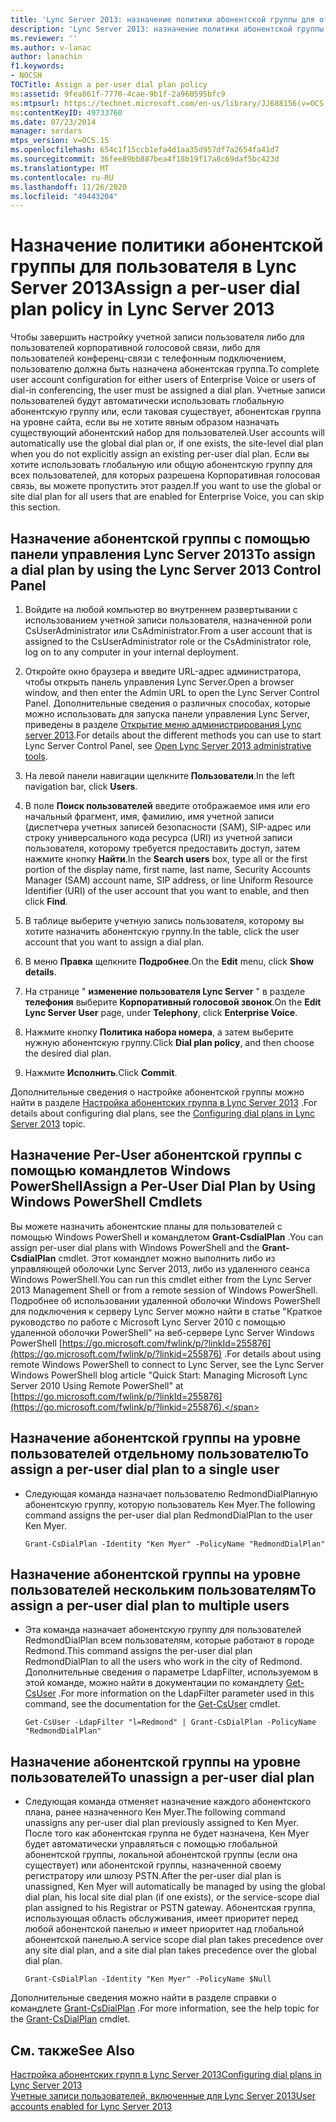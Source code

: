 ```yaml
---
title: 'Lync Server 2013: назначение политики абонентской группы для отдельных пользователей'
description: 'Lync Server 2013: назначение политики абонентской группы для отдельных пользователей.'
ms.reviewer: ''
ms.author: v-lanac
author: lanachin
f1.keywords:
- NOCSH
TOCTitle: Assign a per-user dial plan policy
ms:assetid: 9fea861f-7770-4cae-9b1f-2a960595bfc9
ms:mtpsurl: https://technet.microsoft.com/en-us/library/JJ688156(v=OCS.15)
ms:contentKeyID: 49733760
ms.date: 07/23/2014
manager: serdars
mtps_version: v=OCS.15
ms.openlocfilehash: 654c1f15ccb1efa4d1aa35d957df7a2654fa41d7
ms.sourcegitcommit: 36fee89bb887bea4f18b19f17a8c69daf5bc423d
ms.translationtype: MT
ms.contentlocale: ru-RU
ms.lasthandoff: 11/26/2020
ms.locfileid: "49443204"
---
```

# <a name="assign-a-per-user-dial-plan-policy-in-lync-server-2013"></a><span data-ttu-id="ed03d-103">Назначение политики абонентской группы для пользователя в Lync Server 2013</span><span class="sxs-lookup"><span data-stu-id="ed03d-103">Assign a per-user dial plan policy in Lync Server 2013</span></span>

 


<span data-ttu-id="ed03d-104">Чтобы завершить настройку учетной записи пользователя либо для пользователей корпоративной голосовой связи, либо для пользователей конференц-связи с телефонным подключением, пользователю должна быть назначена абонентская группа.</span><span class="sxs-lookup"><span data-stu-id="ed03d-104">To complete user account configuration for either users of Enterprise Voice or users of dial-in conferencing, the user must be assigned a dial plan.</span></span> <span data-ttu-id="ed03d-105">Учетные записи пользователей будут автоматически использовать глобальную абонентскую группу или, если таковая существует, абонентская группа на уровне сайта, если вы не хотите явным образом назначать существующий абонентский набор для пользователей.</span><span class="sxs-lookup"><span data-stu-id="ed03d-105">User accounts will automatically use the global dial plan or, if one exists, the site-level dial plan when you do not explicitly assign an existing per-user dial plan.</span></span> <span data-ttu-id="ed03d-106">Если вы хотите использовать глобальную или общую абонентскую группу для всех пользователей, для которых разрешена Корпоративная голосовая связь, вы можете пропустить этот раздел.</span><span class="sxs-lookup"><span data-stu-id="ed03d-106">If you want to use the global or site dial plan for all users that are enabled for Enterprise Voice, you can skip this section.</span></span>

## <a name="to-assign-a-dial-plan-by-using-the-lync-server-2013-control-panel"></a><span data-ttu-id="ed03d-107">Назначение абонентской группы с помощью панели управления Lync Server 2013</span><span class="sxs-lookup"><span data-stu-id="ed03d-107">To assign a dial plan by using the Lync Server 2013 Control Panel</span></span>

1.  <span data-ttu-id="ed03d-108">Войдите на любой компьютер во внутреннем развертывании с использованием учетной записи пользователя, назначенной роли CsUserAdministrator или CsAdministrator.</span><span class="sxs-lookup"><span data-stu-id="ed03d-108">From a user account that is assigned to the CsUserAdministrator role or the CsAdministrator role, log on to any computer in your internal deployment.</span></span>

2.  <span data-ttu-id="ed03d-109">Откройте окно браузера и введите URL-адрес администратора, чтобы открыть панель управления Lync Server.</span><span class="sxs-lookup"><span data-stu-id="ed03d-109">Open a browser window, and then enter the Admin URL to open the Lync Server Control Panel.</span></span> <span data-ttu-id="ed03d-110">Дополнительные сведения о различных способах, которые можно использовать для запуска панели управления Lync Server, приведены в разделе [Открытие меню администрирования Lync server 2013](lync-server-2013-open-lync-server-administrative-tools.md).</span><span class="sxs-lookup"><span data-stu-id="ed03d-110">For details about the different methods you can use to start Lync Server Control Panel, see [Open Lync Server 2013 administrative tools](lync-server-2013-open-lync-server-administrative-tools.md).</span></span>

3.  <span data-ttu-id="ed03d-111">На левой панели навигации щелкните **Пользователи**.</span><span class="sxs-lookup"><span data-stu-id="ed03d-111">In the left navigation bar, click **Users**.</span></span>

4.  <span data-ttu-id="ed03d-112">В поле **Поиск пользователей** введите отображаемое имя или его начальный фрагмент, имя, фамилию, имя учетной записи (диспетчера учетных записей безопасности (SAM), SIP-адрес или строку универсального кода ресурса (URI) из учетной записи пользователя, которому требуется предоставить доступ, затем нажмите кнопку **Найти**.</span><span class="sxs-lookup"><span data-stu-id="ed03d-112">In the **Search users** box, type all or the first portion of the display name, first name, last name, Security Accounts Manager (SAM) account name, SIP address, or line Uniform Resource Identifier (URI) of the user account that you want to enable, and then click **Find**.</span></span>

5.  <span data-ttu-id="ed03d-113">В таблице выберите учетную запись пользователя, которому вы хотите назначить абонентскую группу.</span><span class="sxs-lookup"><span data-stu-id="ed03d-113">In the table, click the user account that you want to assign a dial plan.</span></span>

6.  <span data-ttu-id="ed03d-114">В меню **Правка** щелкните **Подробнее**.</span><span class="sxs-lookup"><span data-stu-id="ed03d-114">On the **Edit** menu, click **Show details**.</span></span>

7.  <span data-ttu-id="ed03d-115">На странице " **изменение пользователя Lync Server** " в разделе **телефония** выберите **Корпоративный голосовой звонок**.</span><span class="sxs-lookup"><span data-stu-id="ed03d-115">On the **Edit Lync Server User** page, under **Telephony**, click **Enterprise Voice**.</span></span>

8.  <span data-ttu-id="ed03d-116">Нажмите кнопку **Политика набора номера**, а затем выберите нужную абонентскую группу.</span><span class="sxs-lookup"><span data-stu-id="ed03d-116">Click **Dial plan policy**, and then choose the desired dial plan.</span></span>

9.  <span data-ttu-id="ed03d-117">Нажмите **Исполнить**.</span><span class="sxs-lookup"><span data-stu-id="ed03d-117">Click **Commit**.</span></span>

<span data-ttu-id="ed03d-118">Дополнительные сведения о настройке абонентской группы можно найти в разделе [Настройка абонентских группа в Lync Server 2013](lync-server-2013-configuring-dial-plans.md) .</span><span class="sxs-lookup"><span data-stu-id="ed03d-118">For details about configuring dial plans, see the [Configuring dial plans in Lync Server 2013](lync-server-2013-configuring-dial-plans.md) topic.</span></span>

## <a name="assign-a-per-user-dial-plan-by-using-windows-powershell-cmdlets"></a><span data-ttu-id="ed03d-119">Назначение Per-User абонентской группы с помощью командлетов Windows PowerShell</span><span class="sxs-lookup"><span data-stu-id="ed03d-119">Assign a Per-User Dial Plan by Using Windows PowerShell Cmdlets</span></span>

<span data-ttu-id="ed03d-120">Вы можете назначить абонентские планы для пользователей с помощью Windows PowerShell и командлетом **Grant-CsdialPlan** .</span><span class="sxs-lookup"><span data-stu-id="ed03d-120">You can assign per-user dial plans with Windows PowerShell and the **Grant-CsdialPlan** cmdlet.</span></span> <span data-ttu-id="ed03d-121">Этот командлет можно выполнить либо из управляющей оболочки Lync Server 2013, либо из удаленного сеанса Windows PowerShell.</span><span class="sxs-lookup"><span data-stu-id="ed03d-121">You can run this cmdlet either from the Lync Server 2013 Management Shell or from a remote session of Windows PowerShell.</span></span> <span data-ttu-id="ed03d-122">Подробнее об использовании удаленной оболочки Windows PowerShell для подключения к серверу Lync Server можно найти в статье "Краткое руководство по работе с Microsoft Lync Server 2010 с помощью удаленной оболочки PowerShell" на веб-сервере Lync Server Windows PowerShell [https://go.microsoft.com/fwlink/p/?linkId=255876](https://go.microsoft.com/fwlink/p/?linkid=255876) .</span><span class="sxs-lookup"><span data-stu-id="ed03d-122">For details about using remote Windows PowerShell to connect to Lync Server, see the Lync Server Windows PowerShell blog article "Quick Start: Managing Microsoft Lync Server 2010 Using Remote PowerShell" at [https://go.microsoft.com/fwlink/p/?linkId=255876](https://go.microsoft.com/fwlink/p/?linkid=255876).</span></span>

## <a name="to-assign-a-per-user-dial-plan-to-a-single-user"></a><span data-ttu-id="ed03d-123">Назначение абонентской группы на уровне пользователей отдельному пользователю</span><span class="sxs-lookup"><span data-stu-id="ed03d-123">To assign a per-user dial plan to a single user</span></span>

  - <span data-ttu-id="ed03d-124">Следующая команда назначает пользователю RedmondDialPlanную абонентскую группу, которую пользователь Кен Myer.</span><span class="sxs-lookup"><span data-stu-id="ed03d-124">The following command assigns the per-user dial plan RedmondDialPlan to the user Ken Myer.</span></span>
    
        Grant-CsDialPlan -Identity "Ken Myer" -PolicyName "RedmondDialPlan"

## <a name="to-assign-a-per-user-dial-plan-to-multiple-users"></a><span data-ttu-id="ed03d-125">Назначение абонентской группы на уровне пользователей нескольким пользователям</span><span class="sxs-lookup"><span data-stu-id="ed03d-125">To assign a per-user dial plan to multiple users</span></span>

  - <span data-ttu-id="ed03d-126">Эта команда назначает абонентскую группу для пользователей RedmondDialPlan всем пользователям, которые работают в городе Redmond.</span><span class="sxs-lookup"><span data-stu-id="ed03d-126">This command assigns the per-user dial plan RedmondDialPlan to all the users who work in the city of Redmond.</span></span> <span data-ttu-id="ed03d-127">Дополнительные сведения о параметре LdapFilter, используемом в этой команде, можно найти в документации по командлету [Get-CsUser](https://technet.microsoft.com/library/gg398125\(v=ocs.15\)) .</span><span class="sxs-lookup"><span data-stu-id="ed03d-127">For more information on the LdapFilter parameter used in this command, see the documentation for the [Get-CsUser](https://technet.microsoft.com/library/gg398125\(v=ocs.15\)) cmdlet.</span></span>
    
        Get-CsUser -LdapFilter "l=Redmond" | Grant-CsDialPlan -PolicyName "RedmondDialPlan"

## <a name="to-unassign-a-per-user-dial-plan"></a><span data-ttu-id="ed03d-128">Назначение абонентской группы на уровне пользователей</span><span class="sxs-lookup"><span data-stu-id="ed03d-128">To unassign a per-user dial plan</span></span>

  - <span data-ttu-id="ed03d-129">Следующая команда отменяет назначение каждого абонентского плана, ранее назначенного Кен Myer.</span><span class="sxs-lookup"><span data-stu-id="ed03d-129">The following command unassigns any per-user dial plan previously assigned to Ken Myer.</span></span> <span data-ttu-id="ed03d-130">После того как абонентская группа не будет назначена, Кен Myer будет автоматически управляться с помощью глобальной абонентской группы, локальной абонентской группы (если она существует) или абонентской группы, назначенной своему регистратору или шлюзу PSTN.</span><span class="sxs-lookup"><span data-stu-id="ed03d-130">After the per-user dial plan is unassigned, Ken Myer will automatically be managed by using the global dial plan, his local site dial plan (if one exists), or the service-scope dial plan assigned to his Registrar or PSTN gateway.</span></span> <span data-ttu-id="ed03d-131">Абонентская группа, использующая область обслуживания, имеет приоритет перед любой абонентской панелью и имеет приоритет над глобальной абонентской панелью.</span><span class="sxs-lookup"><span data-stu-id="ed03d-131">A service scope dial plan takes precedence over any site dial plan, and a site dial plan takes precedence over the global dial plan.</span></span>
    
        Grant-CsDialPlan -Identity "Ken Myer" -PolicyName $Null

<span data-ttu-id="ed03d-132">Дополнительные сведения можно найти в разделе справки о командлете [Grant-CsDialPlan](https://technet.microsoft.com/library/gg398547\(v=ocs.15\)) .</span><span class="sxs-lookup"><span data-stu-id="ed03d-132">For more information, see the help topic for the [Grant-CsDialPlan](https://technet.microsoft.com/library/gg398547\(v=ocs.15\)) cmdlet.</span></span>

## <a name="see-also"></a><span data-ttu-id="ed03d-133">См. также</span><span class="sxs-lookup"><span data-stu-id="ed03d-133">See Also</span></span>


[<span data-ttu-id="ed03d-134">Настройка абонентских групп в Lync Server 2013</span><span class="sxs-lookup"><span data-stu-id="ed03d-134">Configuring dial plans in Lync Server 2013</span></span>](lync-server-2013-configuring-dial-plans.md)  
[<span data-ttu-id="ed03d-135">Учетные записи пользователей, включенные для Lync Server 2013</span><span class="sxs-lookup"><span data-stu-id="ed03d-135">User accounts enabled for Lync Server 2013</span></span>](lync-server-2013-user-accounts-enabled-for-lync-server.md)

